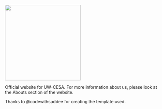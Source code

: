
<img style="width:auto; height:250px" src = "https://private-user-images.githubusercontent.com/174089617/344063451-c83dd619-d1a0-46dc-909c-587a3a1b81e5.png?jwt=eyJhbGciOiJIUzI1NiIsInR5cCI6IkpXVCJ9.eyJpc3MiOiJnaXRodWIuY29tIiwiYXVkIjoicmF3LmdpdGh1YnVzZXJjb250ZW50LmNvbSIsImtleSI6ImtleTUiLCJleHAiOjE3MTk1NTc4MjYsIm5iZiI6MTcxOTU1NzUyNiwicGF0aCI6Ii8xNzQwODk2MTcvMzQ0MDYzNDUxLWM4M2RkNjE5LWQxYTAtNDZkYy05MDljLTU4N2EzYTFiODFlNS5wbmc_WC1BbXotQWxnb3JpdGhtPUFXUzQtSE1BQy1TSEEyNTYmWC1BbXotQ3JlZGVudGlhbD1BS0lBVkNPRFlMU0E1M1BRSzRaQSUyRjIwMjQwNjI4JTJGdXMtZWFzdC0xJTJGczMlMkZhd3M0X3JlcXVlc3QmWC1BbXotRGF0ZT0yMDI0MDYyOFQwNjUyMDZaJlgtQW16LUV4cGlyZXM9MzAwJlgtQW16LVNpZ25hdHVyZT05MTEwNmNhYjM5MDE5NTUwZWM3ZjRhZjc5NDdiNTAwZTQ3MjZjZDQyMjhjMWVjMjRmN2U3YzY2MWI1YTUxNTM2JlgtQW16LVNpZ25lZEhlYWRlcnM9aG9zdCZhY3Rvcl9pZD0wJmtleV9pZD0wJnJlcG9faWQ9MCJ9.r4dFIDlQEPvVU5dUdIK0j-NGEDmlQW1HRpBfjrQBtb8"/>



Official website for UW-CESA. For more information about us, please look at the Abouts section of the website.

Thanks to @codewithsaddee for creating the template used.
